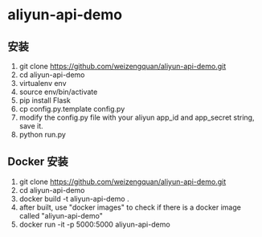 # aliyun-api-demo

## 安装 ##
1. git clone https://github.com/weizengquan/aliyun-api-demo.git
2. cd aliyun-api-demo
3. virtualenv env
4. source env/bin/activate
5. pip install Flask
6. cp config.py.template config.py
7. modify the config.py file with your aliyun app_id and app_secret string, save it.
8. python run.py

## Docker 安装 ##
1. git clone https://github.com/weizengquan/aliyun-api-demo.git
2. cd aliyun-api-demo
3. docker build -t aliyun-api-demo .
4. after built, use "docker images" to check if there is a docker image called "aliyun-api-demo"
5. docker run -it -p 5000:5000 aliyun-api-demo
